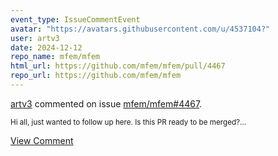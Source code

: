 ```yaml
---
event_type: IssueCommentEvent
avatar: "https://avatars.githubusercontent.com/u/4537104?"
user: artv3
date: 2024-12-12
repo_name: mfem/mfem
html_url: https://github.com/mfem/mfem/pull/4467
repo_url: https://github.com/mfem/mfem
---
```


<a href='https://github.com/artv3' target='_blank'>artv3</a> commented on issue <a href='https://github.com/mfem/mfem/pull/4467' target='_blank'>mfem/mfem#4467</a>.

<small>Hi all, just wanted to follow up here. Is this PR ready to be merged?...</small>

<a href='https://github.com/mfem/mfem/pull/4467' target='_blank'>View Comment</a>